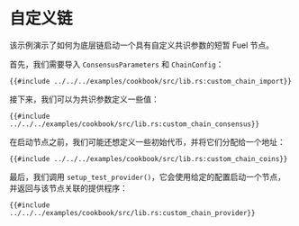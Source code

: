 # 自定义链

该示例演示了如何为底层链启动一个具有自定义共识参数的短暂 Fuel 节点。

首先，我们需要导入 `ConsensusParameters` 和 `ChainConfig`：

```rust,ignore
{{#include ../../../examples/cookbook/src/lib.rs:custom_chain_import}}
```

接下来，我们可以为共识参数定义一些值：

```rust,ignore
{{#include ../../../examples/cookbook/src/lib.rs:custom_chain_consensus}}
```

在启动节点之前，我们可能还想定义一些初始代币，并将它们分配给一个地址：

```rust,ignore
{{#include ../../../examples/cookbook/src/lib.rs:custom_chain_coins}}
```

最后，我们调用 `setup_test_provider()`，它会使用给定的配置启动一个节点，并返回与该节点关联的提供程序：

```rust,ignore
{{#include ../../../examples/cookbook/src/lib.rs:custom_chain_provider}}
```

